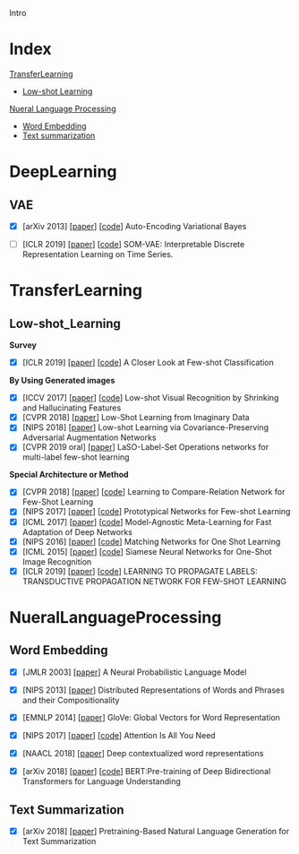 Intro

# Index
[TransferLearning](#TransferLearning)
  - [Low-shot Learning](#Low-shot_Learning)

[Nueral Language Processing](#NueralLanguageProcessing)

+ [Word Embedding](#WordEmbedding)
+ [Text summarization](#TextSummarization)

# DeepLearning
## VAE
- [x] [arXiv 2013] [[paper](https://arxiv.org/pdf/1312.6114.pdf)] [[code](https://github.com/bojone/vae)] Auto-Encoding Variational Bayes

- [ ] [ICLR 2019] [[paper](https://arxiv.org/abs/1806.02199)] [[code](https://github.com/ratschlab/SOM-VAE)] SOM-VAE: Interpretable Discrete Representation Learning on Time Series.

# TransferLearning
## Low-shot_Learning
**Survey**
  - [x] [ICLR 2019] [[paper](https://openreview.net/pdf?id=HkxLXnAcFQ)] [[code](https://github.com/wyharveychen/CloserLookFewShot)] A Closer Look at Few-shot Classification

**By Using Generated images**
  - [x] [ICCV 2017] [[paper](http://openaccess.thecvf.com/content_ICCV_2017/papers/Hariharan_Low-Shot_Visual_Recognition_ICCV_2017_paper.pdf)] [[code](https://github.com/facebookresearch/low-shot-shrink-hallucinate)] Low-shot Visual Recognition by Shrinking and Hallucinating Features
  - [x] [CVPR 2018] [[paper](http://openaccess.thecvf.com/content_cvpr_2018/papers/Wang_Low-Shot_Learning_From_CVPR_2018_paper.pdf)] Low-Shot Learning from Imaginary Data
  - [x] [NIPS 2018] [[paper](https://papers.nips.cc/paper/7376-low-shot-learning-via-covariance-preserving-adversarial-augmentation-networks.pdf)] Low-shot Learning via Covariance-Preserving Adversarial Augmentation Networks
  - [x] [CVPR 2019 oral] [[paper](https://arxiv.org/pdf/1902.09811.pdf)] LaSO-Label-Set Operations networks for multi-label few-shot learning

**Special Architecture or Method**
  - [x] [CVPR 2018] [[paper](http://10.3.200.202/cache/2/03/openaccess.thecvf.com/d0a8b18c2009916407c2becbadc35bc7/Sung_Learning_to_Compare_CVPR_2018_paper.pdf)] [[code](https://github.com/floodsung/LearningToCompare_FSL)] Learning to Compare-Relation Network for Few-Shot Learning
  - [x] [NIPS 2017] [[paper](http://papers.nips.cc/paper/6996-prototypical-networks-for-few-shot-learning.pdf)] [[code](https://github.com/orobix/Prototypical-Networks-for-Few-shot-Learning-PyTorch)] Prototypical Networks for Few-shot Learning
  - [x] [ICML 2017] [[paper](https://arxiv.org/pdf/1703.03400.pdf)] [[code](https://github.com/dragen1860/MAML-Pytorch)] Model-Agnostic Meta-Learning for Fast Adaptation of Deep Networks
  - [x] [NIPS 2016] [[paper](http://papers.nips.cc/paper/6385-matching-networks-for-one-shot-learning.pdf)] [[code](https://github.com/gitabcworld/MatchingNetworks)] Matching Networks for One Shot Learning
  - [x] [ICML 2015] [[paper](http://openaccess.thecvf.com/content_ICCV_2017/papers/Hariharan_Low-Shot_Visual_Recognition_ICCV_2017_paper.pdf)] [[code](http://www.cs.toronto.edu/~gkoch/files/msc-thesis.pdf)] Siamese Neural Networks for One-Shot Image Recognition
  - [x] [ICLR 2019] [[paper](https://openreview.net/pdf?id=SyVuRiC5K7)] [[code](https://github.com/VDeamoV/TPN)] LEARNING TO PROPAGATE LABELS: TRANSDUCTIVE PROPAGATION NETWORK FOR FEW-SHOT LEARNING

# NueralLanguageProcessing

 ## Word Embedding

+ [x] [JMLR 2003] [[paper](<http://10.3.200.202/cache/12/03/www.jmlr.org/9633c9131df0a22183c7a64855a5d166/bengio03a.pdf>)] A Neural Probabilistic Language Model
+ [x] [NIPS 2013] [[paper](<https://papers.nips.cc/paper/5021-distributed-representations-of-words-and-phrases-and-their-compositionality.pdf>)] Distributed Representations of Words and Phrases and their Compositionality
+ [x] [EMNLP 2014] [[paper]((https://nlp.stanford.edu/pubs/glove.pdf))] GloVe: Global Vectors for Word Representation
+ [x] [NIPS 2017] [[paper](<https://arxiv.org/pdf/1706.03762.pdf>)] [[code](https://github.com/tensorflow/tensor2tensor)] Attention Is All You Need
+ [x] [NAACL 2018] [[paper](<https://arxiv.org/pdf/1802.05365.pdf>)] Deep contextualized word representations
+ [x] [arXiv 2018] [[paper](https://arxiv.org/pdf/1810.04805.pdf)] [[code](<https://github.com/google-research/bert>)] BERT:Pre-training of Deep Bidirectional Transformers for Language Understanding



## Text Summarization

+ [x] [arXiv 2018] [[paper](https://arxiv.org/pdf/1902.09243.pdf)] Pretraining-Based Natural Language Generation for Text Summarization

